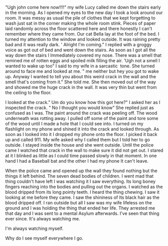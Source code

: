 "Ugh john come here now!!!!" my wife Lucy called me down the stairs early in the morning. As I opened my eyes to the new day I took a look around our room. It was messy as usual the pile of clothes that we kept forgetting to wash just sat in the corner making the whole room stink. Pieces of paper laid randomly across the floor scattered here and there honestly I can't remember where they came from. Our cat Bella lay at the foot of the bed. I turned my attention to the window and looked outside. It was raining pretty bad and it was really dark. ' Alright I'm coming." I replied with a groggy voice as got out of bed and went down the stairs. As soon as I got all the way down the stairs I Immediately covered my nose. There was a smell that remined me of rotten eggs and spoiled milk filling the air. 'Ugh not a smell I wanted to wake up too" I said to my wife in a sarcastic  tone. She turned around to face me and looked at me. " me neither but hey you got to wake up. Anyway I wanted to tell you about this weird crack in the wall and the smell that's coming from it." She told me. She then moved out of the way and showed me the huge crack in the wall. It was very thin but went from the ceiling to the floor. 

I looked at the crack." Um do you know how this got here?" I asked her as I inspected the crack. " No I thought you would know" She replied just as confused as I was. The paint around the crack was peeling off. The wood underneath was rotting away. I pulled off some of the paint and tore some of the wood until I made a hole that I could see into. I turned on my flashlight on my phone and shined it into the crack and looked through. As soon as I looked into it I dropped my phone onto the floor. I picked it back up and called 911. My wife asked why I called them but I told her to go outside. I stayed inside the house and she went outside. Until the police came I watched that crack in the wall to make sure it did not get out. I stared at it I blinked as little as I could time passed slowly in that moment. In one hand I had a Baseball bat and the other I had my phone It can't leave. 

When the police came and opened up the wall they found nothing but the things it left behind. The seven dead bodies of children. I went mad that thing couldn't have left I was watching it I saw everything. Its long boney fingers reaching into the bodies and pulling out the organs. I watched as the blood dripped from its long pointy teeth. I heard the thing chewing. I saw it looking at me before they came. I saw the shininess of Its black hair as the blood dripped off. I ran outside but all I saw was my wife lifeless on the  ground and I was holding the thing that ended her life. They arrested me that day and I was sent to a mental Asylum afterwards. I've seen that thing ever since. It's always watching me.

I'm always watching myself.

Why do I see myself everywhere I go.